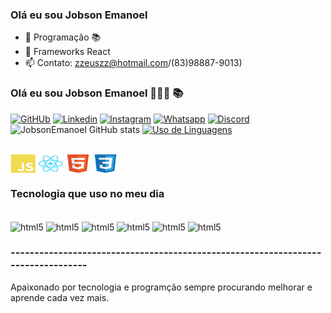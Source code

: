 ### Olá eu sou Jobson Emanoel


- 🔭 Programação 📚
- 🌱 Frameworks React
- 📫 Contato: zzeuszz@hotmail.com/(83)98887-9013)


### Olá eu sou Jobson Emanoel 👨🏽‍💻 📚

[![GitHUb](https://img.shields.io/badge/GitHub-100000?style=for-the-badge&logo=github&logoColor=white)](https://github.com/JobsonEmanoel)
[![Linkedin](https://img.shields.io/badge/LinkedIn-0077B5?style=for-the-badge&logo=linkedin&logoColor=white)](https://www.linkedin.com/in/jobson-sobreira-534887233/)
[![Instagram](https://img.shields.io/badge/Instagram-E4405F?style=for-the-badge&logo=instagram&logoColor=white)](https://www.instagram.com/jobson_sobreira/)
[![Whatsapp](https://img.shields.io/badge/WhatsApp-25D366?style=for-the-badge&logo=whatsapp&logoColor=white)](
https://wa.me/+5583988879013?text=Este%20%C3%A9%20meu%20numero
)
[![Discord](https://img.shields.io/badge/Discord-7289DA?style=for-the-badge&logo=discord&logoColor=white)]()
![JobsonEmanoel GitHub stats](https://github-readme-stats.vercel.app/api?username=JobsonEmanoel&show_icons=true&theme=merko)
[![Uso de Linguagens](https://github-readme-stats.vercel.app/api/top-langs/?username=JobsonEmanoel&layout=compact)](https://github.com/JobsonEmanoel?tab=repositories)

<div style="display: inline_block"><br>
  <img align="center" alt="Rafa-Js" height="30" width="40" src="https://raw.githubusercontent.com/devicons/devicon/master/icons/javascript/javascript-plain.svg">
  <img align="center" alt="Rafa-React" height="30" width="40" src="https://raw.githubusercontent.com/devicons/devicon/master/icons/react/react-original.svg">
  <img align="center" alt="Rafa-HTML" height="30" width="40" src="https://raw.githubusercontent.com/devicons/devicon/master/icons/html5/html5-original.svg">
  <img align="center" alt="Rafa-CSS" height="30" width="40" src="https://raw.githubusercontent.com/devicons/devicon/master/icons/css3/css3-original.svg">
  
</div>

### Tecnologia que uso no meu dia 

<div style="display: inline_block"><br/>
    <img align='center' alt='html5' src='https://img.shields.io/badge/HTML5-E34F26?style=for-the-badge&logo=html5&logoColor=white'/>
    <img align='center' alt='html5' src='https://img.shields.io/badge/JavaScript-F7DF1E?style=for-the-badge&logo=javascript&logoColor=black'/>
    <img align='center' alt='html5' src='https://img.shields.io/badge/CSS3-1572B6?style=for-the-badge&logo=css3&logoColor=white'/>
    <img align='center' alt='html5' src='https://img.shields.io/badge/React-20232A?style=for-the-badge&logo=react&logoColor=61DAFB'/>
    <img align='center' alt='html5' src='https://img.shields.io/badge/JavaScript-323330?style=for-the-badge&logo=javascript&logoColor=F7DF1E'/>
    <img align='center' alt='html5' src='https://img.shields.io/badge/Angular-DD0031?style=for-the-badge&logo=angular&logoColor=white'/>
</div>

### ---------------------------------------------------------------------------------

Apaixonado por tecnologia e programção sempre procurando melhorar e aprende cada vez mais.

